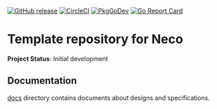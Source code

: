 [![GitHub release](https://img.shields.io/github/release/cybozu-go/neco-gcp.svg?maxAge=60)][releases]
[![CircleCI](https://circleci.com/gh/cybozu-go/neco-gcp.svg?style=svg)](https://circleci.com/gh/cybozu-go/neco-gcp)
[![PkgGoDev](https://pkg.go.dev/badge/github.com/cybozu-go/neco-gcp?tab=overview)](https://pkg.go.dev/github.com/cybozu-go/neco-gcp?tab=overview)
[![Go Report Card](https://goreportcard.com/badge/github.com/cybozu-go/neco-gcp)](https://goreportcard.com/report/github.com/cybozu-go/neco-gcp)

Template repository for Neco
============================

**Project Status**: Initial development

Documentation
-------------

[docs](docs/) directory contains documents about designs and specifications.

[releases]: https://github.com/cybozu-go/neco-gcp/releases

